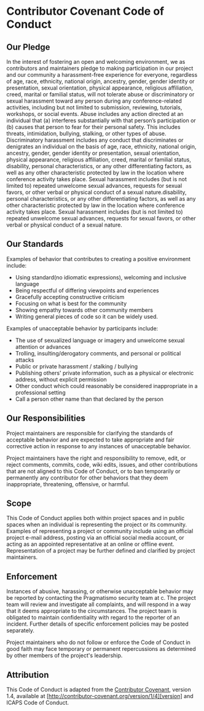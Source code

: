 # Contributor Covenant Code of Conduct

## Our Pledge

In the interest of fostering an open and welcoming environment, we as contributors and maintainers pledge to making participation in our project and our community a harassment-free experience for everyone, regardless of age, race, ethnicity, national origin, ancestry, gender, gender identity or presentation, sexual orientation, physical appearance, religious affiliation, creed, marital or familial status, will not tolerate abuse or discriminatory or sexual harassment toward any person during any conference-related activities, including but not limited to submission, reviewing, tutorials, workshops, or social events. Abuse includes any action directed at an individual that (a) interferes substantially with that person’s participation or (b) causes that person to fear for their personal safety. This includes threats, intimidation, bullying, stalking, or other types of abuse. Discriminatory harassment includes any conduct that discriminates or denigrates an individual on the basis of age, race, ethnicity, national origin, ancestry, gender, gender identity or presentation, sexual orientation, physical appearance, religious affiliation, creed, marital or familial status, disability, personal characteristics, or any other differentiating factors, as well as any other characteristic protected by law in the location where conference activity takes place. Sexual harassment includes (but is not limited to) repeated unwelcome sexual advances, requests for sexual favors, or other verbal or physical conduct of a sexual nature.disability, personal characteristics, or any other differentiating factors, as well as any other characteristic protected by law in the location where conference activity takes place. Sexual harassment includes (but is not limited to) repeated unwelcome sexual advances, requests for sexual favors, or other verbal or physical conduct of a sexual nature.

## Our Standards

Examples of behavior that contributes to creating a positive environment include:

* Using standard(no idiomatic expressions), welcoming and inclusive language
* Being respectful of differing viewpoints and experiences
* Gracefully accepting constructive criticism
* Focusing on what is best for the community
* Showing empathy towards other community members
* Writing general pieces of code so it can be widely used.

Examples of unacceptable behavior by participants include:

* The use of sexualized language or imagery and unwelcome sexual attention or advances
* Trolling, insulting/derogatory comments, and personal or political attacks
* Public or private harassment / stalking / bullying
* Publishing others' private information, such as a physical or electronic address, without explicit permission
* Other conduct which could reasonably be considered inappropriate in a professional setting
* Call a person other name than that declared by the person

## Our Responsibilities

Project maintainers are responsible for clarifying the standards of acceptable behavior and are expected to take appropriate and fair corrective action in response to any instances of unacceptable behavior.

Project maintainers have the right and responsibility to remove, edit, or reject comments, commits, code, wiki edits, issues, and other contributions that are not aligned to this Code of Conduct, or to ban temporarily or permanently any contributor for other behaviors that they deem inappropriate, threatening, offensive, or harmful.

## Scope

This Code of Conduct applies both within project spaces and in public spaces when an individual is representing the project or its community. Examples of representing a project or community include using an official project e-mail address, posting via an official social media account, or acting as an appointed representative at an online or offline event. Representation of a project may be further defined and clarified by project maintainers.

## Enforcement

Instances of abusive, harassing, or otherwise unacceptable behavior may be reported by contacting the Pragmatismo security team at c. The project team will review and investigate all complaints, and will respond in a way that it deems appropriate to the circumstances. The project team is obligated to maintain confidentiality with regard to the reporter of an incident. Further details of specific enforcement policies may be posted separately.

Project maintainers who do not follow or enforce the Code of Conduct in good faith may face temporary or permanent repercussions as determined by other members of the project's leadership.

## Attribution

This Code of Conduct is adapted from the [Contributor Covenant][homepage], version 1.4, available at [http://contributor-covenant.org/version/1/4][version] and ICAPS Code of Conduct.

[homepage]: http://contributor-covenant.org
[version]: http://contributor-covenant.org/version/1/4/

